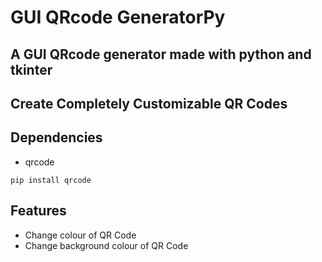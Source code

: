 # GUI QRcode GeneratorPy

## A GUI QRcode generator made with python and tkinter
## Create Completely Customizable QR Codes

## Dependencies
- qrcode

```pip install qrcode```

## Features
- Change colour of QR Code
- Change background colour of QR Code
